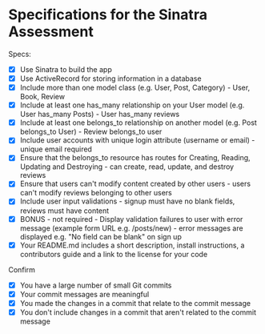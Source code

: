 # Specifications for the Sinatra Assessment

Specs:
- [x] Use Sinatra to build the app
- [x] Use ActiveRecord for storing information in a database
- [x] Include more than one model class (e.g. User, Post, Category) - User, Book, Review
- [x] Include at least one has_many relationship on your User model (e.g. User has_many Posts) - User has_many reviews
- [x] Include at least one belongs_to relationship on another model (e.g. Post belongs_to User) - Review belongs_to user
- [x] Include user accounts with unique login attribute (username or email) - unique email required
- [x] Ensure that the belongs_to resource has routes for Creating, Reading, Updating and Destroying - can create, read, update, and destroy reviews
- [x] Ensure that users can't modify content created by other users - users can't modify reviews belonging to other users
- [x] Include user input validations - signup must have no blank fields, reviews must have content
- [x] BONUS - not required - Display validation failures to user with error message (example form URL e.g. /posts/new) - error messages are displayed e.g. "No field can be blank" on sign up
- [x] Your README.md includes a short description, install instructions, a contributors guide and a link to the license for your code

Confirm
- [x] You have a large number of small Git commits
- [x] Your commit messages are meaningful
- [x] You made the changes in a commit that relate to the commit message
- [x] You don't include changes in a commit that aren't related to the commit message
